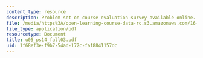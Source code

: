 ```yaml
---
content_type: resource
description: Problem set on course evaluation survey available online.
file: /media/https%3A/open-learning-course-data-rc.s3.amazonaws.com/16-01-unified-engineering-i-ii-iii-iv-fall-2005-spring-2006/1f68ef3ef9b754ad172cfaf8841157dc_u05_ps14_fall03.pdf
file_type: application/pdf
resourcetype: Document
title: u05_ps14_fall03.pdf
uid: 1f68ef3e-f9b7-54ad-172c-faf8841157dc
---
```

